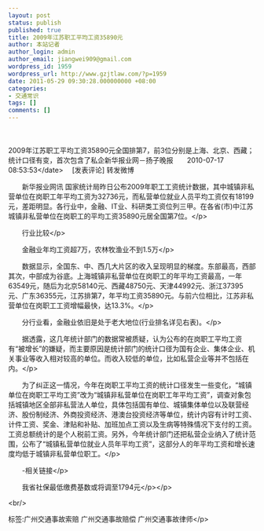 ```yaml
---
layout: post
status: publish
published: true
title: 2009年江苏职工平均工资35890元
author: 本站记者
author_login: admin
author_email: jiangwei909@gmail.com
wordpress_id: 1959
wordpress_url: http://www.gzjtlaw.com/?p=1959
date: 2011-05-29 09:30:28.000000000 +08:00
categories:
- 交通常识
tags: []
comments: []
---
```

<p><br><br>2009年江苏职工平均工资35890元全国排第7，前3位分别是上海、北京、西藏；统计口径有变，首次包含了私企新华报业网－扬子晚报　　<date>2010-07-17 08:53:53<&#47;date>　 [发表评论] 转发微博<founder-content><p>　　新华报业网讯 国家统计局昨日公布2009年职工工资统计数据，其中城镇非私营单位在岗职工年平均工资为32736元，而私营单位就业人员平均工资仅有18199元，差距明显。各行业中，金融、IT业、科研类工资位列三甲。在各省(市)中江苏城镇非私营单位在岗职工的平均工资35890元居全国第7位。<&#47;p><p>　　行业比较<&#47;p><p>　　金融业年均工资超7万，农林牧渔业不到1.5万<&#47;p><p>　　数据显示，全国东、中、西几大片区的收入呈现明显的梯度。东部最高，西部其次，中部成为谷底。上海城镇非私营单位在岗职工的年平均工资最高，一年63549元，随后为北京58140元、西藏48750元、天津44992元、浙江37395元、广东36355元，江苏排第7，年平均工资35890元。与前六位相比，江苏非私营单位在岗职工工资增幅最快，达13.3%。<&#47;p><p>　　分行业看，金融业依旧是处于老大地位(行业排名详见右表)。<&#47;p><p>　　据透露，这几年统计部门的数据常被质疑，认为公布的在岗职工平均工资有&ldquo;被增长&rdquo;的嫌疑，而主要原因是统计部门的统计口径为国有企业、集体企业、机关事业等收入相对较高的单位。而收入较低的单位，比如私营企业等并不包括在内。<&#47;p><p>　　为了纠正这一情况，今年在岗职工平均工资的统计口径发生一些变化，&ldquo;城镇单位在岗职工平均工资&rdquo;改为&ldquo;城镇非私营单位在岗职工年平均工资&rdquo;，调查对象包括城镇地区全部非私营法人单位，具体包括国有单位、城镇集体单位以及联营经济、股份制经济、外商投资经济、港澳台投资经济等单位，统计内容有计时工资、计件工资、奖金、津贴和补贴、加班加点工资以及生病等特殊情况下支付的工资。工资总额统计的是个人税前工资。另外，今年统计部门还把私营企业纳入了统计范围，公布了&ldquo;城镇私营单位就业人员年平均工资&rdquo;，这部分人的年平均工资和增长速度均低于城镇非私营单位职工。<&#47;p><p>　　-相关链接<&#47;p><p>　　我省社保最低缴费基数或将调至1794元<&#47;p><&#47;p><br&#47;><p>标签:广州交通事故索赔 广州交通事故赔偿 广州交通事故律师<&#47;p>
